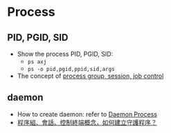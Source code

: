 # Process

## PID, PGID, SID

* Show the process PID, PGID, SID:
  * `ps axj`
  * `ps -o pid,pgid,ppid,sid,args`
* The concept of [process group, session, job control](http://epaper.gotop.com.tw/PDFSample/AXP015900.pdf)

## daemon

* How to create daemon: refer to [Daemon Process](https://www.kawabangga.com/posts/3849)
* [程序組、會話、控制終端概念，如何建立守護程序？](https://www.gushiciku.cn/pl/puLL/zh-tw)
